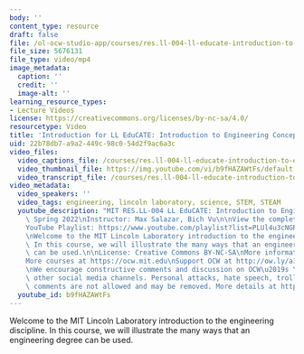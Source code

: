 ```yaml
---
body: ''
content_type: resource
draft: false
file: /ol-ocw-studio-app/courses/res.ll-004-ll-educate-introduction-to-engineering-concepts-spring-2022/mitres_ll-004s22_1_intro_360p_16_9.mp4
file_size: 5676131
file_type: video/mp4
image_metadata:
  caption: ''
  credit: ''
  image-alt: ''
learning_resource_types:
- Lecture Videos
license: https://creativecommons.org/licenses/by-nc-sa/4.0/
resourcetype: Video
title: 'Introduction for LL EduCATE: Introduction to Engineering Concepts'
uid: 22b78db7-a9a2-449c-98c0-54d2f9ac6a3c
video_files:
  video_captions_file: /courses/res.ll-004-ll-educate-introduction-to-engineering-concepts-spring-2022/1XTgSxFk6S2W1BOOzh4vadP_JeDdTv0-D_transcript.webvtt
  video_thumbnail_file: https://img.youtube.com/vi/b9fHAZAWtFs/default.jpg
  video_transcript_file: /courses/res.ll-004-ll-educate-introduction-to-engineering-concepts-spring-2022/1XTgSxFk6S2W1BOOzh4vadP_JeDdTv0-D_transcript.pdf
video_metadata:
  video_speakers: ''
  video_tags: engineering, lincoln laboratory, science, STEM, STEAM
  youtube_description: "MIT RES.LL-004 LL EduCATE: Introduction to Engineering Concepts,\
    \ Spring 2022\nInstructor: Max Salazar, Bich Vu\n\nView the complete course: https://ocw.mit.edu/courses/res.ll-004-ll-educate-introduction-to-engineering-concepts-spring-2022\n\
    YouTube Playlist: https://www.youtube.com/playlist?list=PLUl4u3cNGP63HVH1wnIgj4UCKXBwx3UWR\n\
    \nWelcome to the MIT Lincoln Laboratory introduction to the engineering discipline.\
    \ In this course, we will illustrate the many ways that an engineering degree\
    \ can be used.\n\nLicense: Creative Commons BY-NC-SA\nMore information at https://ocw.mit.edu/terms\n\
    More courses at https://ocw.mit.edu\nSupport OCW at http://ow.ly/a1If50zVRlQ\n\
    \nWe encourage constructive comments and discussion on OCW\u2019s YouTube and\
    \ other social media channels. Personal attacks, hate speech, trolling, and inappropriate\
    \ comments are not allowed and may be removed. More details at https://ocw.mit.edu/comments."
  youtube_id: b9fHAZAWtFs
---
```

Welcome to the MIT Lincoln Laboratory introduction to the engineering discipline. In this course, we will illustrate the many ways that an engineering degree can be used.